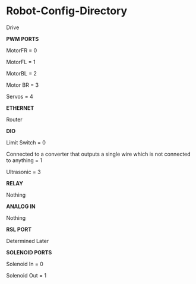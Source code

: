 # Robot-Config-Directory
Drive

**PWM PORTS**

MotorFR = 0

MotorFL = 1

MotorBL = 2

Motor BR = 3

Servos = 4

**ETHERNET**

Router

**DIO**

Limit Switch = 0

Connected to a converter that outputs a single wire which is not connected to anything = 1

Ultrasonic = 3

**RELAY**

Nothing

**ANALOG IN**

Nothing

**RSL PORT**

Determined Later

**SOLENOID PORTS**

Solenoid In = 0

Solenoid Out = 1
